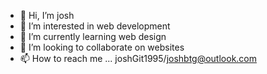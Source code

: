 - 👋 Hi, I’m josh
- 👀 I’m interested in web development 
- 🌱 I’m currently learning web design
- 💞️ I’m looking to collaborate on websites
- 📫 How to reach me ... joshGit1995/joshbtg@outlook.com
  


<!---
joshGit1995/joshGit1995 is a ✨ special ✨ repository because its `README.md` (this file) appears on your GitHub profile.
You can click the Preview link to take a look at your changes.
--->
